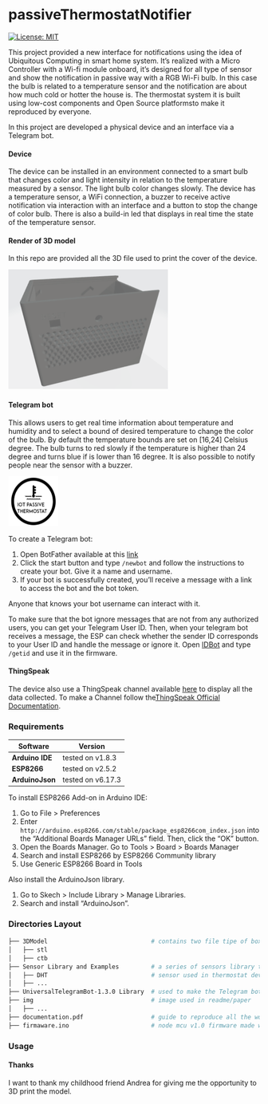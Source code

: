 # passiveThermostatNotifier

[![License: MIT](https://img.shields.io/badge/License-MIT-yellow.svg)](https://opensource.org/licenses/MIT)

This project provided a new interface for notifications using the idea of Ubiquitous Computing in smart home system.
It’s realized with a Micro Controller with a Wi-fi module onboard, it’s designed for all type of sensor and show the notification in passive way with a RGB Wi-Fi bulb.
In this case the bulb is related to a temperature sensor and the notification are about how much cold or hotter the house is.
The thermostat system it is built using low-cost components and Open Source platformsto make it reproduced by everyone.

In this project are developed a physical device and an interface via a Telegram bot.

#### Device
The device can be installed in an environment connected to a smart bulb that changes color and light intensity in relation to the temperature measured by a sensor.
The light bulb color changes slowly.
The device has a temperature sensor, a WiFi connection, a buzzer to receive active notification via interaction with an interface and a button to stop the change of color bulb.
There is also a build-in led that displays in real time the state of the temperature sensor.
#### Render of 3D model
In this repo are provided all the 3D file used to print the cover of the device.

<img src="https://github.com/iacopoerpichini/passiveThermostatNotifier/blob/master/img/animation.gif" height="240" width="320">

#### Telegram bot
This allows users to get real time information about temperature and humidity and to select a bound of desired temperature to change the color of the bulb.
By default the temperature bounds are set on [16,24] Celsius degree.
The bulb turns to red slowly if the temperature is higher than 24 degree and turns blue if is lower than 16 degree.
It is also possible to notify people near the sensor with a buzzer.

<img src="https://github.com/iacopoerpichini/passiveThermostatNotifier/blob/master/img/logo.PNG" height="100" width="100">

To create a Telegram bot:
  1. Open BotFather available at this [link](https://t.me/botfather)
  2. Click the start button and type `/newbot` and follow the instructions to create your bot. Give it a name and username.
  3. If your bot is successfully created, you’ll receive a message with a link to access the bot and the bot token.

Anyone that knows your bot username can interact with it. 

To make sure that the bot ignore messages that are not from any authorized users, you can get your Telegram User ID.
Then, when your telegram bot receives a message, the ESP can check whether the sender ID corresponds to your User ID and handle the message or ignore it.
Open [IDBot](t.me/myidbot) and type `/getid` and use it in the firmware.

#### ThingSpeak

The device also use a ThingSpeak channel available [here](https://thingspeak.com/channels/1367465) to display all the data collected.
To make a Channel follow the[ThingSpeak Official Documentation](https://www.mathworks.com/help/thingspeak/collect-data-in-a-new-channel.html).
### Requirements
| Software        | Version             |
| ----------------|---------------------|
| **Arduino IDE** | tested on v1.8.3    | 
| **ESP8266**     | tested on v2.5.2    | 
| **ArduinoJson** | tested on v6.17.3   | 

To install ESP8266 Add-on in Arduino IDE:
  1. Go to File > Preferences
  2. Enter `http://arduino.esp8266.com/stable/package_esp8266com_index.json` into the “Additional Boards Manager URLs” field. Then, click the “OK” button.
  3. Open the Boards Manager. Go to Tools > Board > Boards Manager
  4. Search and install ESP8266 by ESP8266 Community library
  5. Use Generic ESP8266 Board in Tools
  
Also install the ArduinoJson library.

  1. Go to Skech > Include Library > Manage Libraries.
  2. Search and install “ArduinoJson”.

### Directories Layout

```bash
├── 3DModel                             # contains two file tipe of box model
│   ├── stl
│   ├── ctb
├── Sensor Library and Examples         # a series of sensors library to remake this project
│   ├── DHT                             # sensor used in thermostat device          
│   ├── ...
├── UniversalTelegramBot-1.3.0 Library  # used to make the Telegram bot
├── img                                 # image used in readme/paper
│   ├── ...
├── documentation.pdf                   # guide to reproduce all the work
├── firmaware.ino                       # node mcu v1.0 firmware made with arduino ide
```

### Usage

#### Thanks
I want to thank my childhood friend Andrea for giving me the opportunity to 3D print the model.
